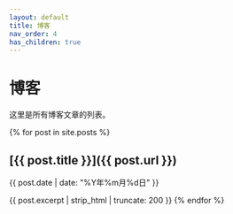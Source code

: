 ```yaml
---
layout: default
title: 博客
nav_order: 4
has_children: true
---
```


# 博客

这里是所有博客文章的列表。

{% for post in site.posts %}
## [{{ post.title }}]({{ post.url }})
{{ post.date | date: "%Y年%m月%d日" }}

{{ post.excerpt | strip_html | truncate: 200 }}
{% endfor %}
